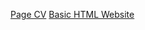 [Page CV]([https://roadmap.sh/projects/single-page-cv)
[Basic HTML Website](https://roadmap.sh/projects/basic-html-website)
